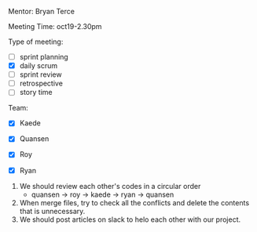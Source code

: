 Mentor: Bryan Terce

Meeting Time: oct19-2.30pm

Type of meeting: 

- [ ] sprint planning
- [x] daily scrum
- [ ] sprint review
- [ ] retrospective
- [ ] story time

Team: 

- [x] Kaede
- [x] Quansen
- [x] Roy
- [x] Ryan



1. We should review each other's codes in a circular order
    - quansen -> roy -> kaede -> ryan -> quansen
2. When merge files, try to check all the conflicts and delete the contents that is unnecessary.
3. We should post articles on slack to helo each other with our project. 

